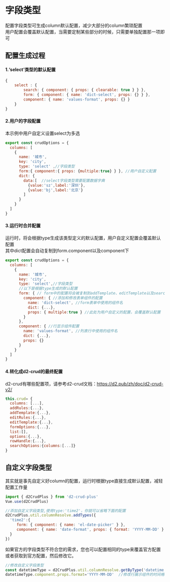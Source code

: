 
# 字段类型

配置字段类型可生成column默认配置，减少大部分的column繁琐配置   
用户配置会覆盖默认配置，当需要定制某些部分的时候，只需要单独配置那一项即可   

## 配置生成过程

#### 1.‘select’类型的默认配置
```js
{  
    select : {
        search: { component: { props: { clearable: true } } },
        form: { component: { name: 'dict-select', props: {} } },
        component: { name: 'values-format', props: {} }
    }
}
```
#### 2.用户的字段配置
本示例中用户自定义设置select为多选

```javascript
export const crudOptions = {
  columns: [ 
    {
      name: '城市',
      key: 'city',
      type: 'select' ,//字段类型
      form:{ component:{ props: {multiple:true} } }, //用户自定义配置
      dict: { 
        data:[  //select字段类型需要配置数据字典
          {value:'sz',label:'深圳'},
          {value:'bj',label:'北京'} 
        ] 
      } 
    }
  ]
}
```
#### 3.运行时合并配置
运行时，将会根据type生成该类型定义的默认配置，用户自定义配置会覆盖默认配置   
其中dict配置会自动复制到form.component以及component下

```javascript
export const crudOptions = {
  columns: [ 
    {
      name: '城市',
      key: 'city',
      type: 'select',//字段类型
      //以下是根据type生成的默认配置
      form: { // form中的配置将会被复制到addTemplate、editTemplate以及searchOptions中
        component: { //添加和修改表单组件的配置
          name: 'dict-select', //form表单中使用的组件名
          dict: {...}, 
          props: { multiple:true } //此处为用户自定义的配置，会覆盖默认配置
        } 
      },
      component: { //行显示组件配置
        name: 'values-format', //列表行中使用的组件名
        dict: {...},
        props: {}
      }
    }
  ]
}
```
#### 4.转化成d2-crud的最终配置  
d2-crud有哪些配置项，请参考d2-crud文档：<https://d2.pub/zh/doc/d2-crud-v2/>
```javascript
this.crud= {
  columns: [...],
  addRules:{...},
  addTemplate:{...},
  editRules:{...},
  editTemplate:{...},
  formOptions:{...},
  list:[],
  options:{...},
  rowHandle:{...},
  searchOptions:{columns:[...]}
}
```
## 自定义字段类型
其实就是事先自定义好column的配置，运行时根据type直接生成默认配置，减轻配置工作量   

```javascript
import { d2CrudPlus } from 'd2-crud-plus'
Vue.use(d2CrudPlus)

//添加自定义字段类型,使用type:'time2'，你就可以省略下面的配置
d2CrudPlus.util.columnResolve.addTypes({
  'time2':{
     form: { component: { name: 'el-date-picker' } },
     component: { name: 'date-format', props: { format: 'YYYY-MM-DD' } }
  }
})
```
如果官方的字段类型不符合您的需求，您也可以配置相同的type来覆盖官方配置
或者获取到官方配置，然后修改它。
```js
//修改自定义字段类型
const datetimeType = d2CrudPlus.util.columnResolve.getByType('datetime')
datetimeType.component.props.format='YYYY-MM-DD'  //修改行展示组件的时间格式化
```

